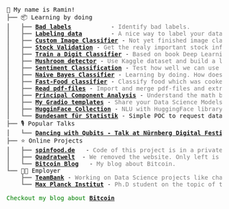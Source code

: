 <pre style="font-family:Menlo,'DejaVu Sans Mono',consolas,'Courier New',monospace">🙂 My name is Ramin!
<span style="color: #808080; text-decoration-color: #808080">┣━━ </span>📦 Learning by doing 
<span style="color: #808080; text-decoration-color: #808080">┃   ┣━━ </span><span style="font-weight: bold"><a href="https://colab.research.google.com/drive/1P6tbmUbgPaMb7pTlFiAJxi2mevW7zXZx">Bad labels</a></span>           - <span style="color: #808080; text-decoration-color: #808080">Identify bad labels.</span>
<span style="color: #808080; text-decoration-color: #808080">┃   ┣━━ </span><span style="font-weight: bold"><a href="https://colab.research.google.com/drive/1_73P2HIUujZdSmAuTfOtpIamURsGfeZh">Labeling data</a></span>        - <span style="color: #808080; text-decoration-color: #808080">A nice way to label your data.</span>
<span style="color: #808080; text-decoration-color: #808080">┃   ┣━━ </span><span style="font-weight: bold"><a href="https://github.com/RaminParker/Custom_Image_Classifier">Custom Image Classifier</a></span> - <span style="color: #808080; text-decoration-color: #808080">Not yet finished image classifier.</span>
<span style="color: #808080; text-decoration-color: #808080">┃   ┣━━ </span><span style="font-weight: bold"><a href="https://colab.research.google.com/drive/1Pb34YE2nswlHoRdQ9KwB2SfchiLBhIQA">Stock Validation</a></span> - <span style="color: #808080; text-decoration-color: #808080">Get the realy important stock infos from Yahoo finance.</span>
<span style="color: #808080; text-decoration-color: #808080">┃   ┣━━ </span><span style="font-weight: bold"><a href="https://colab.research.google.com/drive/1KbmCzuvamWShio24V3SIuOiejK3K0cXo">Train a Digit Classifier</a></span> - <span style="color: #808080; text-decoration-color: #808080">Based on book Deep Learning with Fastai and Pytorch.</span>
<span style="color: #808080; text-decoration-color: #808080">┃   ┣━━ </span><span style="font-weight: bold"><a href="https://colab.research.google.com/drive/1qo03bkpLhaLebURAXJys3oCiOK9j1oLE">Mushroom detector</a></span> - <span style="color: #808080; text-decoration-color: #808080">Use Kaggle dataset and build a lightweight mushroom detector.</span>
<span style="color: #808080; text-decoration-color: #808080">┃   ┣━━ </span><span style="font-weight: bold"><a href="https://colab.research.google.com/drive/108yqk7lhifxEeAO76p3uEjhbrVzOSKZy">Sentiment Classification</a></span> - <span style="color: #808080; text-decoration-color: #808080">Test how well we can use Naive Bayes to for sentiment analysis.</span>
<span style="color: #808080; text-decoration-color: #808080">┃   ┣━━ </span><span style="font-weight: bold"><a href="https://colab.research.google.com/drive/1xPIsj6o9Z8yBQWpM8pheGS27-nl9LQOe#scrollTo=6Oc6Dxi7drwj">Naive Bayes Classifier</a></span> - <span style="color: #808080; text-decoration-color: #808080">Learning by doing. How does Naive Bayes work?</span>
<span style="color: #808080; text-decoration-color: #808080">┃   ┣━━ </span><span style="font-weight: bold"><a href="https://colab.research.google.com/drive/1zwM_2bK5E6-oRurxX-vYip3fr5UXGrDV#scrollTo=yPHS2GBGdDxd">Fast-Food classifier</a></span> - <span style="color: #808080; text-decoration-color: #808080">Classify food which was cooked by our Spinfood customers.</span>
<span style="color: #808080; text-decoration-color: #808080">┃   ┣━━ </span><span style="font-weight: bold"><a href="https://colab.research.google.com/drive/1CXnAHBhzh50YPsy7wqJcoMZ59BhWNMjf">Read pdf-files</a></span> - <span style="color: #808080; text-decoration-color: #808080">Import and merge pdf-files and extract text out of it.</span>
<span style="color: #808080; text-decoration-color: #808080">┃   ┣━━ </span><span style="font-weight: bold"><a href="https://colab.research.google.com/drive/1xFLqf5iBcXOdBQibBpu5ebOaHo6LKhdR#scrollTo=QdUaq6kCJckn">Principal Component Analysis</a></span> - <span style="color: #808080; text-decoration-color: #808080">Understand the math behind PCA.</span>
<span style="color: #808080; text-decoration-color: #808080">┃   ┣━━ </span><span style="font-weight: bold"><a href="https://github.com/RaminParker/Gradio-Templates">My Gradio templates</a></span> - <span style="color: #808080; text-decoration-color: #808080">Share your Data Science Models with Gradio</span>
<span style="color: #808080; text-decoration-color: #808080">┃   ┣━━ </span><span style="font-weight: bold"><a href="https://github.com/RaminParker/Huggingface_Text">HugginFace Collection</a></span> - <span style="color: #808080; text-decoration-color: #808080">NLU with HuggingFace library</span>
<span style="color: #808080; text-decoration-color: #808080">┃   ┗━━ </span><span style="font-weight: bold"><a href="https://github.com/RaminParker/bundesamt_fuer_statistik">Bundesamt für Statistik</a></span> - Simple POC to request data from API
<span style="color: #808080; text-decoration-color: #808080">┣━━ </span>🎙️ Popular Talks
<span style="color: #808080; text-decoration-color: #808080">┃   ┗━━ </span><span style="font-weight: bold"><a href="https://en-gb.facebook.com/TeamBankAG/videos/n%C3%BCrnberg-digital-festival-2020/396917048079997/">Dancing with Qubits - Talk at Nürnberg Digital Festival 2020.</a></span>
<span style="color: #808080; text-decoration-color: #808080">┣━━ </span>⭐ Online Projects
<span style="color: #808080; text-decoration-color: #808080">┃   ┣━━ </span><span style="font-weight: bold"><a href="https://www.spinfood.de/">spinfood.de</a></span>   - <span style="color: #808080; text-decoration-color: #808080">Code of this project is in a private repository!</span>
<span style="color: #808080; text-decoration-color: #808080">┃   ┣━━ </span><span style="font-weight: bold"><a href="https://www.passives-einkommen-aufbauen.com/mieten-und-bei-airbnb-vermieten/">Quadratwelt</a></span>  - <span style="color: #808080; text-decoration-color: #808080">We removed the website. Only left is the linked article.</span>
<span style="color: #808080; text-decoration-color: #808080">┃   ┗━━ </span><span style="font-weight: bold"><a href="https://raminparker.github.io/blocktime/">Bitcoin Blog</a></span>   - <span style="color: #808080; text-decoration-color: #808080">My blog about Bitcoin.</span>
<span style="color: #808080; text-decoration-color: #808080">┗━━ </span>👨‍💻 Employer
<span style="color: #808080; text-decoration-color: #808080">    ┣━━ </span><span style="font-weight: bold"><a href="https://www.teambank.de/">TeamBank</a></span> - <span style="color: #808080; text-decoration-color: #808080">Working on Data Science projects like chatbot, web scraping and classifications.</span>
<span style="color: #808080; text-decoration-color: #808080">    ┗━━ </span><span style="font-weight: bold"><a href="https://mpl.mpg.de/de/">Max Planck Institut</a></span> - <span style="color: #808080; text-decoration-color: #808080">Ph.D student on the topic of twisted Photonic Crystal Fibres.</span>

<span style="color: #008000; text-decoration-color: #008000">Checkout my blog about </span><span style="color: #008000; text-decoration-color: #008000; font-weight: bold"><a href="https://raminparker.github.io/blocktime/">Bitcoin</a></span>
</pre>
